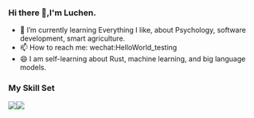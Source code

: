 ### Hi there 👋,I'm Luchen.
- 🌱 I’m currently learning Everything I like, about Psychology, software development, smart agriculture. 
- 📫 How to reach me: wechat:HelloWorld_testing
- 😄 I am self-learning about Rust, machine learning, and big language models.

### My Skill Set

![](https://img.shields.io/badge/Vue-ED8B00?style=for-the-badge&logo=openjdk&logoColor=white)![](https://img.shields.io/badge/Python-3776AB?style=for-the-badge&logo=python&logoColor=white)

